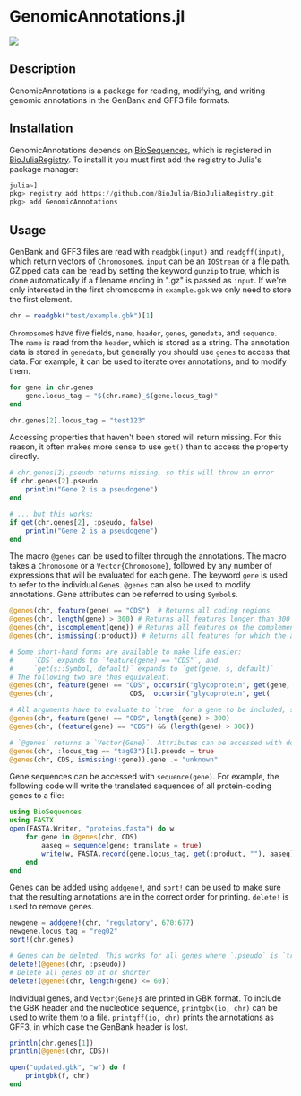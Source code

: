 # GenomicAnnotations.jl
[![](https://img.shields.io/badge/docs-dev-blue.svg)](https://kdyrhage.github.io/GenomicAnnotations.jl/dev)

## Description
GenomicAnnotations is a package for reading, modifying, and writing genomic annotations in the GenBank and GFF3 file formats.

## Installation
GenomicAnnotations depends on [BioSequences](https://github.com/BioJulia/BioSequences.jl), which is registered in [BioJuliaRegistry](https://github.com/BioJulia/BioJuliaRegistry). To install it you must first add the registry to Julia's package manager:
```julia
julia>]
pkg> registry add https://github.com/BioJulia/BioJuliaRegistry.git
pkg> add GenomicAnnotations
```


## Usage
GenBank and GFF3 files are read with `readgbk(input)` and `readgff(input)`, which return vectors of `Chromosome`s. `input` can be an `IOStream` or a file path. GZipped data can be read by setting the keyword `gunzip` to true, which is done automatically if a filename ending in ".gz" is passed as `input`. If we're only interested in the first chromosome in `example.gbk` we only need to store the first element.
```julia
chr = readgbk("test/example.gbk")[1]
```

`Chromosome`s have five fields, `name`, `header`, `genes`, `genedata`, and `sequence`. The `name` is read from the `header`, which is stored as a string. The annotation data is stored in `genedata`, but generally you should use `genes` to access that data. For example, it can be used to iterate over annotations, and to modify them.
```julia
for gene in chr.genes
    gene.locus_tag = "$(chr.name)_$(gene.locus_tag)"
end

chr.genes[2].locus_tag = "test123"
```

Accessing properties that haven't been stored will return missing. For this reason, it often makes more sense to use `get()` than to access the property directly.
```julia
# chr.genes[2].pseudo returns missing, so this will throw an error
if chr.genes[2].pseudo
    println("Gene 2 is a pseudogene")
end

# ... but this works:
if get(chr.genes[2], :pseudo, false)
    println("Gene 2 is a pseudogene")
end
```

The macro `@genes` can be used to filter through the annotations. The macro takes a `Chromosome` or a `Vector{Chromosome}`, followed by any number of expressions that will be evaluated for each gene. The keyword `gene` is used to refer to the individual `Gene`s. `@genes` can also be used to modify annotations. Gene attributes can be referred to using `Symbol`s.
```julia
@genes(chr, feature(gene) == "CDS")  # Returns all coding regions
@genes(chr, length(gene) > 300) # Returns all features longer than 300 nt
@genes(chr, iscomplement(gene)) # Returns all features on the complement strand
@genes(chr, ismissing(:product)) # Returns all features for which the attribute "product" has not been set

# Some short-hand forms are available to make life easier:
#     `CDS` expands to `feature(gene) == "CDS"`, and
#     `get(s::Symbol, default)` expands to `get(gene, s, default)`
# The following two are thus equivalent:
@genes(chr, feature(gene) == "CDS", occursin("glycoprotein", get(gene, :product, "")))
@genes(chr,                   CDS,  occursin("glycoprotein", get(      :product, "")))

# All arguments have to evaluate to `true` for a gene to be included, so the following expressions are equivalent:
@genes(chr, feature(gene) == "CDS", length(gene) > 300)
@genes(chr, (feature(gene) == "CDS") && (length(gene) > 300))

# `@genes` returns a `Vector{Gene}`. Attributes can be accessed with dot-syntax, and can be assigned to:
@genes(chr, :locus_tag == "tag03")[1].pseudo = true
@genes(chr, CDS, ismissing(:gene)).gene .= "unknown"
```

Gene sequences can be accessed with `sequence(gene)`. For example, the following code will write the translated sequences of all protein-coding genes to a file:
```julia
using BioSequences
using FASTX
open(FASTA.Writer, "proteins.fasta") do w
    for gene in @genes(chr, CDS)
        aaseq = sequence(gene; translate = true)
        write(w, FASTA.record(gene.locus_tag, get(:product, ""), aaseq))
    end
end
```

Genes can be added using `addgene!`, and `sort!` can be used to make sure that the resulting annotations are in the correct order for printing. `delete!` is used to remove genes.
```julia
newgene = addgene!(chr, "regulatory", 670:677)
newgene.locus_tag = "reg02"
sort!(chr.genes)

# Genes can be deleted. This works for all genes where `:pseudo` is `true`, and ignores genes where it is `false` or `missing`
delete!(@genes(chr, :pseudo))
# Delete all genes 60 nt or shorter
delete!(@genes(chr, length(gene) <= 60))
```

Individual genes, and `Vector{Gene}`s are printed in GBK format. To include the GBK header and the nucleotide sequence, `printgbk(io, chr)` can be used to write them to a file. `printgff(io, chr)` prints the annotations as GFF3, in which case the GenBank header is lost.
```julia
println(chr.genes[1])
println(@genes(chr, CDS))

open("updated.gbk", "w") do f
    printgbk(f, chr)
end
```
